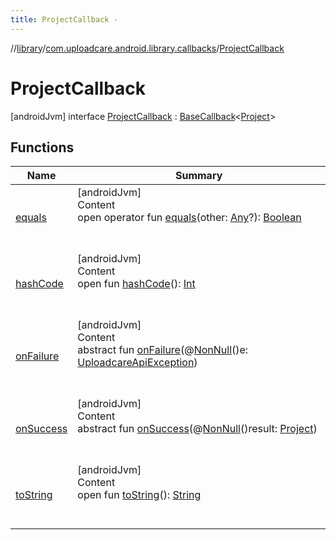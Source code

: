 ```yaml
---
title: ProjectCallback -
---
```

//[library](../../index.md)/[com.uploadcare.android.library.callbacks](../index.md)/[ProjectCallback](index.md)



# ProjectCallback  
 [androidJvm] interface [ProjectCallback](index.md) : [BaseCallback](../-base-callback/index.md)<[Project](../../com.uploadcare.android.library.api/-project/index.md)>    


## Functions  
  
|  Name|  Summary| 
|---|---|
| <a name="kotlin/Any/equals/#kotlin.Any?/PointingToDeclaration/"></a>[equals](../../com.uploadcare.android.library.utils/-moshi-adapter/index.md#%5Bkotlin%2FAny%2Fequals%2F%23kotlin.Any%3F%2FPointingToDeclaration%2F%5D%2FFunctions%2F2103969333)| <a name="kotlin/Any/equals/#kotlin.Any?/PointingToDeclaration/"></a>[androidJvm]  <br>Content  <br>open operator fun [equals](../../com.uploadcare.android.library.utils/-moshi-adapter/index.md#%5Bkotlin%2FAny%2Fequals%2F%23kotlin.Any%3F%2FPointingToDeclaration%2F%5D%2FFunctions%2F2103969333)(other: [Any](https://kotlinlang.org/api/latest/jvm/stdlib/kotlin/-any/index.html)?): [Boolean](https://kotlinlang.org/api/latest/jvm/stdlib/kotlin/-boolean/index.html)  <br><br><br>
| <a name="kotlin/Any/hashCode/#/PointingToDeclaration/"></a>[hashCode](../../com.uploadcare.android.library.utils/-moshi-adapter/index.md#%5Bkotlin%2FAny%2FhashCode%2F%23%2FPointingToDeclaration%2F%5D%2FFunctions%2F2103969333)| <a name="kotlin/Any/hashCode/#/PointingToDeclaration/"></a>[androidJvm]  <br>Content  <br>open fun [hashCode](../../com.uploadcare.android.library.utils/-moshi-adapter/index.md#%5Bkotlin%2FAny%2FhashCode%2F%23%2FPointingToDeclaration%2F%5D%2FFunctions%2F2103969333)(): [Int](https://kotlinlang.org/api/latest/jvm/stdlib/kotlin/-int/index.html)  <br><br><br>
| <a name="com.uploadcare.android.library.callbacks/BaseCallback/onFailure/#com.uploadcare.android.library.exceptions.UploadcareApiException/PointingToDeclaration/"></a>[onFailure](../-base-callback/on-failure.md)| <a name="com.uploadcare.android.library.callbacks/BaseCallback/onFailure/#com.uploadcare.android.library.exceptions.UploadcareApiException/PointingToDeclaration/"></a>[androidJvm]  <br>Content  <br>abstract fun [onFailure](../-base-callback/on-failure.md)(@[NonNull](https://developer.android.com/reference/kotlin/androidx/annotation/NonNull.html)()e: [UploadcareApiException](../../com.uploadcare.android.library.exceptions/-uploadcare-api-exception/index.md))  <br><br><br>
| <a name="com.uploadcare.android.library.callbacks/BaseCallback/onSuccess/#com.uploadcare.android.library.api.Project/PointingToDeclaration/"></a>[onSuccess](index.md#%5Bcom.uploadcare.android.library.callbacks%2FBaseCallback%2FonSuccess%2F%23com.uploadcare.android.library.api.Project%2FPointingToDeclaration%2F%5D%2FFunctions%2F2103969333)| <a name="com.uploadcare.android.library.callbacks/BaseCallback/onSuccess/#com.uploadcare.android.library.api.Project/PointingToDeclaration/"></a>[androidJvm]  <br>Content  <br>abstract fun [onSuccess](index.md#%5Bcom.uploadcare.android.library.callbacks%2FBaseCallback%2FonSuccess%2F%23com.uploadcare.android.library.api.Project%2FPointingToDeclaration%2F%5D%2FFunctions%2F2103969333)(@[NonNull](https://developer.android.com/reference/kotlin/androidx/annotation/NonNull.html)()result: [Project](../../com.uploadcare.android.library.api/-project/index.md))  <br><br><br>
| <a name="kotlin/Any/toString/#/PointingToDeclaration/"></a>[toString](../../com.uploadcare.android.library.utils/-moshi-adapter/index.md#%5Bkotlin%2FAny%2FtoString%2F%23%2FPointingToDeclaration%2F%5D%2FFunctions%2F2103969333)| <a name="kotlin/Any/toString/#/PointingToDeclaration/"></a>[androidJvm]  <br>Content  <br>open fun [toString](../../com.uploadcare.android.library.utils/-moshi-adapter/index.md#%5Bkotlin%2FAny%2FtoString%2F%23%2FPointingToDeclaration%2F%5D%2FFunctions%2F2103969333)(): [String](https://kotlinlang.org/api/latest/jvm/stdlib/kotlin/-string/index.html)  <br><br><br>

